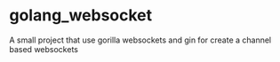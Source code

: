 # golang_websocket
A small project that use gorilla websockets and gin for create a channel based websockets
